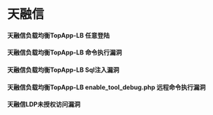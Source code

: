 # 天融信

#### 天融信负载均衡TopApp-LB 任意登陆

#### 天融信负载均衡TopApp-LB 命令执行漏洞

#### 天融信负载均衡TopApp-LB Sql注入漏洞

#### 天融信负载均衡TopApp-LB enable_tool_debug.php 远程命令执行漏洞

#### 天融信LDP未授权访问漏洞




